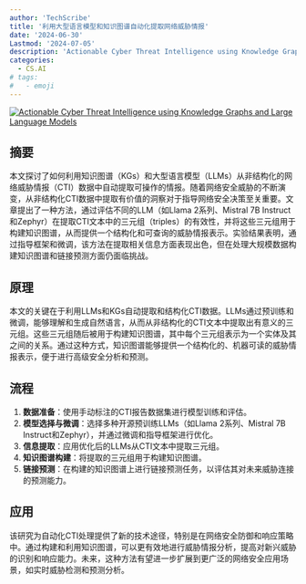 ```yaml
---
author: 'TechScribe'
title: '利用大型语言模型和知识图谱自动化提取网络威胁情报'
date: '2024-06-30'
Lastmod: '2024-07-05'
description: 'Actionable Cyber Threat Intelligence using Knowledge Graphs and Large Language Models'
categories:
  - CS.AI
# tags:
#   - emoji
---
```


[![Actionable Cyber Threat Intelligence using Knowledge Graphs and Large Language Models](https://arxiv-research-1301205113.cos.ap-guangzhou.myqcloud.com/images/2407.02528v1.pdf_0.jpg)](https://arxiv.org/abs/2407.02528v1)

## 摘要

本文探讨了如何利用知识图谱（KGs）和大型语言模型（LLMs）从非结构化的网络威胁情报（CTI）数据中自动提取可操作的情报。随着网络安全威胁的不断演变，从非结构化CTI数据中提取有价值的洞察对于指导网络安全决策至关重要。文章提出了一种方法，通过评估不同的LLM（如Llama 2系列、Mistral 7B Instruct和Zephyr）在提取CTI文本中的三元组（triples）的有效性，并将这些三元组用于构建知识图谱，从而提供一个结构化和可查询的威胁情报表示。实验结果表明，通过指导框架和微调，该方法在提取相关信息方面表现出色，但在处理大规模数据构建知识图谱和链接预测方面仍面临挑战。<!--more-->

## 原理

本文的关键在于利用LLMs和KGs自动提取和结构化CTI数据。LLMs通过预训练和微调，能够理解和生成自然语言，从而从非结构化的CTI文本中提取出有意义的三元组。这些三元组随后被用于构建知识图谱，其中每个三元组表示为一个实体及其之间的关系。通过这种方式，知识图谱能够提供一个结构化的、机器可读的威胁情报表示，便于进行高级安全分析和预测。

## 流程

1. **数据准备**：使用手动标注的CTI报告数据集进行模型训练和评估。
2. **模型选择与微调**：选择多种开源预训练LLMs（如Llama 2系列、Mistral 7B Instruct和Zephyr），并通过微调和指导框架进行优化。
3. **信息提取**：应用优化后的LLMs从CTI文本中提取三元组。
4. **知识图谱构建**：将提取的三元组用于构建知识图谱。
5. **链接预测**：在构建的知识图谱上进行链接预测任务，以评估其对未来威胁连接的预测能力。

## 应用

该研究为自动化CTI处理提供了新的技术途径，特别是在网络安全防御和响应策略中。通过构建和利用知识图谱，可以更有效地进行威胁情报分析，提高对新兴威胁的识别和响应能力。未来，这种方法有望进一步扩展到更广泛的网络安全应用场景，如实时威胁检测和预测分析。